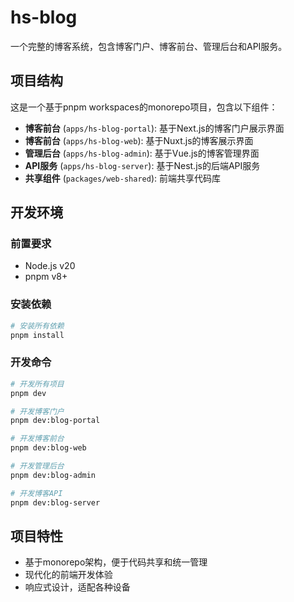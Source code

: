 # hs-blog

一个完整的博客系统，包含博客门户、博客前台、管理后台和API服务。

## 项目结构

这是一个基于pnpm workspaces的monorepo项目，包含以下组件：

- **博客前台** (`apps/hs-blog-portal`): 基于Next.js的博客门户展示界面
- **博客前台** (`apps/hs-blog-web`): 基于Nuxt.js的博客展示界面
- **管理后台** (`apps/hs-blog-admin`): 基于Vue.js的博客管理界面
- **API服务** (`apps/hs-blog-server`): 基于Nest.js的后端API服务
- **共享组件** (`packages/web-shared`): 前端共享代码库

## 开发环境

### 前置要求

- Node.js v20
- pnpm v8+

### 安装依赖

```bash
# 安装所有依赖
pnpm install
```

### 开发命令

```bash
# 开发所有项目
pnpm dev

# 开发博客门户
pnpm dev:blog-portal

# 开发博客前台
pnpm dev:blog-web

# 开发管理后台
pnpm dev:blog-admin 

# 开发博客API
pnpm dev:blog-server
```

## 项目特性

- 基于monorepo架构，便于代码共享和统一管理
- 现代化的前端开发体验
- 响应式设计，适配各种设备
